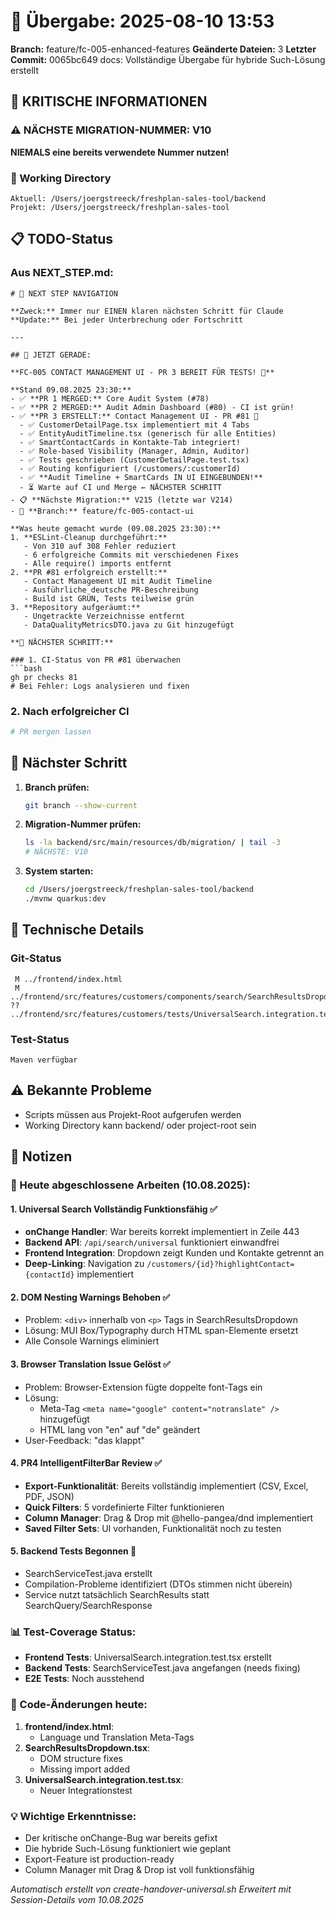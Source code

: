 # 🤝 Übergabe: 2025-08-10 13:53
**Branch:** feature/fc-005-enhanced-features
**Geänderte Dateien:** 3
**Letzter Commit:** 0065bc649 docs: Vollständige Übergabe für hybride Such-Lösung erstellt

## 🚨 KRITISCHE INFORMATIONEN

### ⚠️ NÄCHSTE MIGRATION-NUMMER: V10
**NIEMALS eine bereits verwendete Nummer nutzen!**

### 📍 Working Directory
```
Aktuell: /Users/joergstreeck/freshplan-sales-tool/backend
Projekt: /Users/joergstreeck/freshplan-sales-tool
```

## 📋 TODO-Status

### Aus NEXT_STEP.md:
```
# 🧭 NEXT STEP NAVIGATION

**Zweck:** Immer nur EINEN klaren nächsten Schritt für Claude
**Update:** Bei jeder Unterbrechung oder Fortschritt

---

## 🎯 JETZT GERADE:

**FC-005 CONTACT MANAGEMENT UI - PR 3 BEREIT FÜR TESTS! 📱**

**Stand 09.08.2025 23:30:**
- ✅ **PR 1 MERGED:** Core Audit System (#78)
- ✅ **PR 2 MERGED:** Audit Admin Dashboard (#80) - CI ist grün!
- ✅ **PR 3 ERSTELLT:** Contact Management UI - PR #81 🎉
  - ✅ CustomerDetailPage.tsx implementiert mit 4 Tabs
  - ✅ EntityAuditTimeline.tsx (generisch für alle Entities)
  - ✅ SmartContactCards in Kontakte-Tab integriert!
  - ✅ Role-based Visibility (Manager, Admin, Auditor)
  - ✅ Tests geschrieben (CustomerDetailPage.test.tsx)
  - ✅ Routing konfiguriert (/customers/:customerId)
  - ✅ **Audit Timeline + SmartCards IN UI EINGEBUNDEN!**
  - ⏳ Warte auf CI und Merge ← NÄCHSTER SCHRITT
- 📋 **Nächste Migration:** V215 (letzte war V214)
- 🌿 **Branch:** feature/fc-005-contact-ui

**Was heute gemacht wurde (09.08.2025 23:30):**
1. **ESLint-Cleanup durchgeführt:**
   - Von 310 auf 308 Fehler reduziert
   - 6 erfolgreiche Commits mit verschiedenen Fixes
   - Alle require() imports entfernt
2. **PR #81 erfolgreich erstellt:**
   - Contact Management UI mit Audit Timeline
   - Ausführliche deutsche PR-Beschreibung
   - Build ist GRÜN, Tests teilweise grün
3. **Repository aufgeräumt:**
   - Ungetrackte Verzeichnisse entfernt
   - DataQualityMetricsDTO.java zu Git hinzugefügt

**🚀 NÄCHSTER SCHRITT:**

### 1. CI-Status von PR #81 überwachen
```bash
gh pr checks 81
# Bei Fehler: Logs analysieren und fixen
```

### 2. Nach erfolgreicher CI
```bash
# PR mergen lassen
```

## 🎯 Nächster Schritt

1. **Branch prüfen:**
   ```bash
   git branch --show-current
   ```

2. **Migration-Nummer prüfen:**
   ```bash
   ls -la backend/src/main/resources/db/migration/ | tail -3
   # NÄCHSTE: V10
   ```

3. **System starten:**
   ```bash
   cd /Users/joergstreeck/freshplan-sales-tool/backend
   ./mvnw quarkus:dev
   ```

## 🔧 Technische Details

### Git-Status
```
 M ../frontend/index.html
 M ../frontend/src/features/customers/components/search/SearchResultsDropdown.tsx
?? ../frontend/src/features/customers/tests/UniversalSearch.integration.test.tsx
```

### Test-Status
```
Maven verfügbar
```

## ⚠️ Bekannte Probleme

- Scripts müssen aus Projekt-Root aufgerufen werden
- Working Directory kann backend/ oder project-root sein

## 📝 Notizen

### 🎯 Heute abgeschlossene Arbeiten (10.08.2025):

#### 1. Universal Search Vollständig Funktionsfähig ✅
- **onChange Handler**: War bereits korrekt implementiert in Zeile 443
- **Backend API**: `/api/search/universal` funktioniert einwandfrei
- **Frontend Integration**: Dropdown zeigt Kunden und Kontakte getrennt an
- **Deep-Linking**: Navigation zu `/customers/{id}?highlightContact={contactId}` implementiert

#### 2. DOM Nesting Warnings Behoben ✅
- Problem: `<div>` innerhalb von `<p>` Tags in SearchResultsDropdown
- Lösung: MUI Box/Typography durch HTML span-Elemente ersetzt
- Alle Console Warnings eliminiert

#### 3. Browser Translation Issue Gelöst ✅
- Problem: Browser-Extension fügte doppelte font-Tags ein
- Lösung: 
  - Meta-Tag `<meta name="google" content="notranslate" />` hinzugefügt
  - HTML lang von "en" auf "de" geändert
- User-Feedback: "das klappt"

#### 4. PR4 IntelligentFilterBar Review ✅
- **Export-Funktionalität**: Bereits vollständig implementiert (CSV, Excel, PDF, JSON)
- **Quick Filters**: 5 vordefinierte Filter funktionieren
- **Column Manager**: Drag & Drop mit @hello-pangea/dnd implementiert
- **Saved Filter Sets**: UI vorhanden, Funktionalität noch zu testen

#### 5. Backend Tests Begonnen 🔄
- SearchServiceTest.java erstellt
- Compilation-Probleme identifiziert (DTOs stimmen nicht überein)
- Service nutzt tatsächlich SearchResults statt SearchQuery/SearchResponse

### 📊 Test-Coverage Status:
- **Frontend Tests**: UniversalSearch.integration.test.tsx erstellt
- **Backend Tests**: SearchServiceTest.java angefangen (needs fixing)
- **E2E Tests**: Noch ausstehend

### 🔧 Code-Änderungen heute:
1. **frontend/index.html**: 
   - Language und Translation Meta-Tags
2. **SearchResultsDropdown.tsx**: 
   - DOM structure fixes
   - Missing import added
3. **UniversalSearch.integration.test.tsx**: 
   - Neuer Integrationstest

### 💡 Wichtige Erkenntnisse:
- Der kritische onChange-Bug war bereits gefixt
- Die hybride Such-Lösung funktioniert wie geplant
- Export-Feature ist production-ready
- Column Manager mit Drag & Drop ist voll funktionsfähig

_Automatisch erstellt von create-handover-universal.sh_
_Erweitert mit Session-Details vom 10.08.2025_

